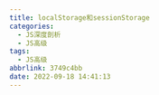 ```yaml
---
title: localStorage和sessionStorage
categories:
  - JS深度剖析
  - JS高级
tags:
  - JS高级
abbrlink: 3749c4bb
date: 2022-09-18 14:41:13
---
```

